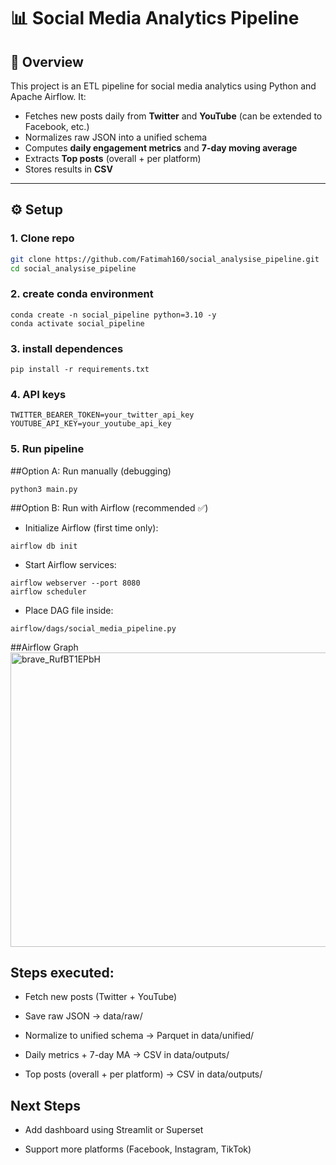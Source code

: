 # 📊 Social Media Analytics Pipeline

## 🚀 Overview
This project is an ETL pipeline for social media analytics using Python and Apache Airflow.
It:
- Fetches new posts daily from **Twitter** and **YouTube** (can be extended to Facebook, etc.)
- Normalizes raw JSON into a unified schema
- Computes **daily engagement metrics** and **7-day moving average**
- Extracts **Top posts** (overall + per platform)
- Stores results in **CSV** 

---

## ⚙️ Setup

### 1. Clone repo
```bash
git clone https://github.com/Fatimah160/social_analysise_pipeline.git
cd social_analysise_pipeline
```
### 2. create conda environment 
```
conda create -n social_pipeline python=3.10 -y
conda activate social_pipeline
```
### 3. install dependences
```
pip install -r requirements.txt
```
### 4. API keys
```
TWITTER_BEARER_TOKEN=your_twitter_api_key
YOUTUBE_API_KEY=your_youtube_api_key
```
### 5. Run pipeline 
##Option A: Run manually (debugging)
```
python3 main.py
```
##Option B: Run with Airflow (recommended ✅)
- Initialize Airflow (first time only):
```
airflow db init
```

- Start Airflow services:
```
airflow webserver --port 8080
airflow scheduler
```

- Place DAG file inside:
```
airflow/dags/social_media_pipeline.py
```
##Airflow Graph
<img width="1332" height="471" alt="brave_RufBT1EPbH" src="https://github.com/user-attachments/assets/cbb6ce6d-ed0b-4b6c-9ef5-9d9de0136fdb" />

## Steps executed:

-  Fetch new posts (Twitter + YouTube)

-  Save raw JSON → data/raw/

-  Normalize to unified schema → Parquet in data/unified/

-  Daily metrics + 7-day MA → CSV in data/outputs/

-  Top posts (overall + per platform) → CSV in data/outputs/

## Next Steps

- Add dashboard using Streamlit or Superset

- Support more platforms (Facebook, Instagram, TikTok)
